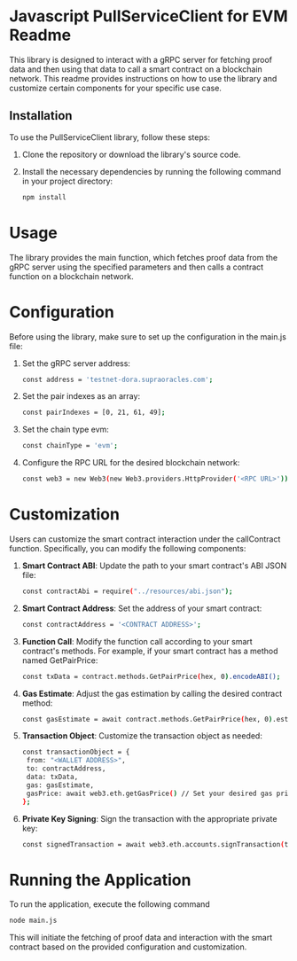 # Javascript PullServiceClient for EVM Readme

This library is designed to interact with a gRPC server for fetching proof data and then using that data to call a smart
contract on a blockchain network. This readme provides instructions on how to use the library and customize certain
components for your specific use case.

## Installation

To use the PullServiceClient library, follow these steps:

1. Clone the repository or download the library's source code.
2. Install the necessary dependencies by running the following command in your project directory:

   ```bash
   npm install
   ```

# Usage

The library provides the main function, which fetches proof data from the gRPC server using the specified parameters and
then calls a contract function on a blockchain network.

# Configuration

Before using the library, make sure to set up the configuration in the main.js file:

1. Set the gRPC server address:

   ```bash
   const address = 'testnet-dora.supraoracles.com';
   ```
2. Set the pair indexes as an array:

   ```bash
   const pairIndexes = [0, 21, 61, 49];
   ```

3. Set the chain type evm:

   ```bash
   const chainType = 'evm';
   ```

4. Configure the RPC URL for the desired blockchain network:

   ```bash
   const web3 = new Web3(new Web3.providers.HttpProvider('<RPC URL>'));
   ```

# Customization

Users can customize the smart contract interaction under the callContract function. Specifically, you can modify the
following components:

1. **Smart Contract ABI**: Update the path to your smart contract's ABI JSON file:
   ```bash
   const contractAbi = require("../resources/abi.json");
   ```

2. **Smart Contract Address**: Set the address of your smart contract:

   ```bash
   const contractAddress = '<CONTRACT ADDRESS>';
   ```

3. **Function Call**: Modify the function call according to your smart contract's methods. For example, if your smart
   contract has a method named GetPairPrice:
   ```bash
   const txData = contract.methods.GetPairPrice(hex, 0).encodeABI();
   ```

4. **Gas Estimate**: Adjust the gas estimation by calling the desired contract method:
   ```bash
   const gasEstimate = await contract.methods.GetPairPrice(hex, 0).estimateGas({ from: "<WALLET ADDRESS>" });
   ```

5. **Transaction Object**: Customize the transaction object as needed:
   ```bash
   const transactionObject = {
    from: "<WALLET ADDRESS>",
    to: contractAddress,
    data: txData,
    gas: gasEstimate,
    gasPrice: await web3.eth.getGasPrice() // Set your desired gas price here, e.g: web3.utils.toWei('1000', 'gwei')
   };
   ```

6. **Private Key Signing**: Sign the transaction with the appropriate private key:
   ```bash
   const signedTransaction = await web3.eth.accounts.signTransaction(transactionObject, "<PRIVATE KEY>");
   ```

# Running the Application

To run the application, execute the following command

```bash
node main.js
```

This will initiate the fetching of proof data and interaction with the smart contract based on the provided
configuration and customization.